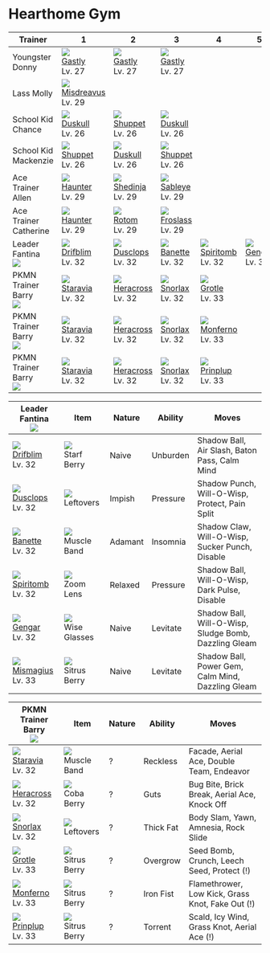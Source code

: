 # Hearthome Gym

Trainer                          | 1                                    | 2                                    | 3                                    | 4                                    | 5                                    | 6
---                              | ---                                  | ---                                  | ---                                  | ---                                  | ---                                  | ---
Youngster Donny                  | ![][092]<br> [Gastly]<br> Lv. 27     | ![][092]<br> [Gastly]<br> Lv. 27     | ![][092]<br> [Gastly]<br> Lv. 27
Lass Molly                       | ![][200]<br> [Misdreavus]<br> Lv. 29
School Kid Chance                | ![][355]<br> [Duskull]<br> Lv. 26    | ![][353]<br> [Shuppet]<br> Lv. 26    | ![][355]<br> [Duskull]<br> Lv. 26
School Kid Mackenzie             | ![][353]<br> [Shuppet]<br> Lv. 26    | ![][355]<br> [Duskull]<br> Lv. 26    | ![][353]<br> [Shuppet]<br> Lv. 26
Ace Trainer Allen                | ![][093]<br> [Haunter]<br> Lv. 29    | ![][292]<br> [Shedinja]<br> Lv. 29   | ![][302]<br> [Sableye]<br> Lv. 29
Ace Trainer Catherine            | ![][093]<br> [Haunter]<br> Lv. 29    | ![][479]<br> [Rotom]<br> Lv. 29      | ![][478]<br> [Froslass]<br> Lv. 29
Leader Fantina<br>![][fantina]   | ![][426]<br> [Drifblim]<br> Lv. 32   | ![][356]<br> [Dusclops]<br> Lv. 32   | ![][354]<br> [Banette]<br> Lv. 32    | ![][442]<br> [Spiritomb]<br> Lv. 32  | ![][094]<br> [Gengar]<br> Lv. 32     | ![][429]<br> [Mismagius]<br> Lv. 33
PKMN Trainer Barry<br>![][barry] | ![][397]<br> [Staravia]<br> Lv. 32   | ![][214]<br> [Heracross]<br> Lv. 32  | ![][143]<br> [Snorlax]<br> Lv. 32    | ![][388]<br> [Grotle]<br> Lv. 33
PKMN Trainer Barry<br>![][barry] | ![][397]<br> [Staravia]<br> Lv. 32   | ![][214]<br> [Heracross]<br> Lv. 32  | ![][143]<br> [Snorlax]<br> Lv. 32    | ![][391]<br> [Monferno]<br> Lv. 33
PKMN Trainer Barry<br>![][barry] | ![][397]<br> [Staravia]<br> Lv. 32   | ![][214]<br> [Heracross]<br> Lv. 32  | ![][143]<br> [Snorlax]<br> Lv. 32    | ![][394]<br> [Prinplup]<br> Lv. 33

Leader Fantina<br>![][fantina]      | Item                               | Nature  | Ability  | Moves
---                                 | ---                                | ---     | ---      | ---
![][426]<br> [Drifblim]<br> Lv. 32  | ![][starf-berry]<br> Starf Berry   | Naive   | Unburden | Shadow Ball, Air Slash, Baton Pass, Calm Mind
![][356]<br> [Dusclops]<br> Lv. 32  | ![][leftovers]<br> Leftovers       | Impish  | Pressure | Shadow Punch, Will-O-Wisp, Protect, Pain Split
![][354]<br> [Banette]<br> Lv. 32   | ![][muscle-band]<br> Muscle Band   | Adamant | Insomnia | Shadow Claw, Will-O-Wisp, Sucker Punch, Disable
![][442]<br> [Spiritomb]<br> Lv. 32 | ![][zoom-lens]<br> Zoom Lens       | Relaxed | Pressure | Shadow Ball, Will-O-Wisp, Dark Pulse, Disable
![][094]<br> [Gengar]<br> Lv. 32    | ![][wise-glasses]<br> Wise Glasses | Naive   | Levitate | Shadow Ball, Will-O-Wisp, Sludge Bomb, Dazzling Gleam
![][429]<br> [Mismagius]<br> Lv. 33 | ![][sitrus-berry]<br> Sitrus Berry | Naive   | Levitate | Shadow Ball, Power Gem, Calm Mind, Dazzling Gleam

PKMN Trainer Barry<br>![][barry]    | Item                               | Nature | Ability   | Moves
---                                 | ---                                | --- | ---       | ---
![][397]<br> [Staravia]<br> Lv. 32  | ![][muscle-band]<br> Muscle Band   | ? | Reckless  | Facade, Aerial Ace, Double Team, Endeavor
![][214]<br> [Heracross]<br> Lv. 32 | ![][coba-berry]<br> Coba Berry     | ? | Guts      | Bug Bite, Brick Break, Aerial Ace, Knock Off
![][143]<br> [Snorlax]<br> Lv. 32   | ![][leftovers]<br> Leftovers       | ? | Thick Fat | Body Slam, Yawn, Amnesia, Rock Slide
![][388]<br> [Grotle]<br> Lv. 33    | ![][sitrus-berry]<br> Sitrus Berry | ? | Overgrow  | Seed Bomb, Crunch, Leech Seed, Protect          (!)
![][391]<br> [Monferno]<br> Lv. 33  | ![][sitrus-berry]<br> Sitrus Berry | ? | Iron Fist | Flamethrower, Low Kick, Grass Knot, Fake Out    (!)
![][394]<br> [Prinplup]<br> Lv. 33  | ![][sitrus-berry]<br> Sitrus Berry | ? | Torrent   | Scald, Icy Wind, Grass Knot, Aerial Ace         (!)

[Gastly]: ../../pokemon_changes/092/
[Haunter]: ../../pokemon_changes/093/
[Gengar]: ../../pokemon_changes/094/
[Snorlax]: ../../pokemon_changes/143/
[Misdreavus]: ../../pokemon_changes/200/
[Heracross]: ../../pokemon_changes/214/
[Shedinja]: ../../pokemon_changes/292/
[Sableye]: ../../pokemon_changes/302/
[Shuppet]: ../../pokemon_changes/353/
[Banette]: ../../pokemon_changes/354/
[Duskull]: ../../pokemon_changes/355/
[Dusclops]: ../../pokemon_changes/356/
[Grotle]: ../../pokemon_changes/388/
[Monferno]: ../../pokemon_changes/391/
[Prinplup]: ../../pokemon_changes/394/
[Staravia]: ../../pokemon_changes/397/
[Drifblim]: ../../pokemon_changes/426/
[Mismagius]: ../../pokemon_changes/429/
[Spiritomb]: ../../pokemon_changes/442/
[Froslass]: ../../pokemon_changes/478/
[Rotom]: ../../pokemon_changes/479/
[coba-berry]: ../img/items/coba-berry.png
[leftovers]: ../img/items/leftovers.png
[muscle-band]: ../img/items/muscle-band.png
[sitrus-berry]: ../img/items/sitrus-berry.png
[starf-berry]: ../img/items/starf-berry.png
[wise-glasses]: ../img/items/wise-glasses.png
[zoom-lens]: ../img/items/zoom-lens.png
[092]: ../img/pokemon/092.png
[093]: ../img/pokemon/093.png
[094]: ../img/pokemon/094.png
[143]: ../img/pokemon/143.png
[200]: ../img/pokemon/200.png
[214]: ../img/pokemon/214.png
[292]: ../img/pokemon/292.png
[302]: ../img/pokemon/302.png
[353]: ../img/pokemon/353.png
[354]: ../img/pokemon/354.png
[355]: ../img/pokemon/355.png
[356]: ../img/pokemon/356.png
[388]: ../img/pokemon/388.png
[391]: ../img/pokemon/391.png
[394]: ../img/pokemon/394.png
[397]: ../img/pokemon/397.png
[426]: ../img/pokemon/426.png
[429]: ../img/pokemon/429.png
[442]: ../img/pokemon/442.png
[478]: ../img/pokemon/478.png
[479]: ../img/pokemon/479.png
[barry]: ../img/trainer/barry.png
[fantina]: ../img/trainer/fantina.png
